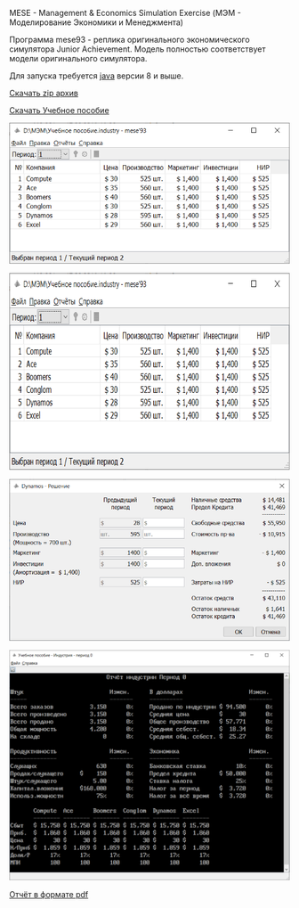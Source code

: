 MESE - Management & Economics Simulation Exercise (МЭМ - Моделирование Экономики и Менеджмента)

Программа mese93 - реплика оригинального экономического симулятора Junior Achievement. 
Модель полностью соответствует модели оригинального симулятора.

Для запуска требуется [java]( https://www.java.com) версии 8 и выше.

[Скачать zip архив](mese93.zip)

[Скачать Учебное пособие](Student_Workbook.pdf)

![Основной экран](img_01.png "Основной экран")

<img src="img_01.png" height="353px" width="702px">

![Экран ввода решений](img_02.png "Экран ввода решений")

![Отчёт](img_03.png "Отчёт")

[Отчёт в формате pdf](report.pdf)